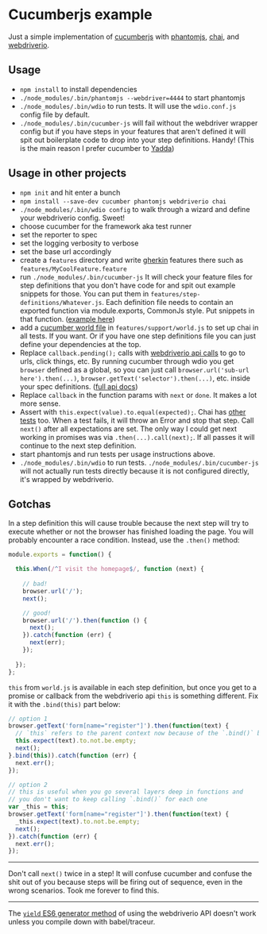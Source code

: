 # Cucumberjs example
Just a simple implementation of
[cucumberjs](https://github.com/cucumber/cucumber-js) with
[phantomjs](http://phantomjs.org/), [chai](http://chaijs.com), and
[webdriverio](http://webdriver.io).

## Usage
* `npm install` to install dependencies
* `./node_modules/.bin/phantomjs --webdriver=4444` to start phantomjs
* `./node_modules/.bin/wdio` to run tests. It will use the `wdio.conf.js` config file by default.
* `./node_modules/.bin/cucumber-js` will fail without the webdriver wrapper config but if you have steps in your features that aren't defined it will spit out boilerplate code to drop into your step definitions. Handy! (This is the main reason I prefer cucumber to [Yadda](https://github.com/acuminous/yadda))

## Usage in other projects
* `npm init` and hit enter a bunch
* `npm install --save-dev cucumber phantomjs webdriverio chai`
* `./node_modules/.bin/wdio config` to walk through a wizard and define your
  webdriverio config. Sweet!
 * choose cucumber for the framework aka test runner
 * set the reporter to spec
 * set the logging verbosity to verbose
 * set the base url accordingly
* create a `features` directory and write
  [gherkin](http://docs.behat.org/en/latest/guides/1.gherkin.html) features
  there such as `features/MyCoolFeature.feature`
* run `./node_modules/.bin/cucumber-js` It will check your feature files for step definitions that you don't have code for and   spit out example snippets for those. You can put them in
  `features/step-definitions/Whatever.js`. Each definition file needs to contain
  an exported function via module.exports, CommonJs style. Put snippets in that
  function. ([example
  here](https://github.com/mikedfunk/cucumberjs-example/blob/master/features/step-definitions/GoogleTitleTestSpec.js))
* add a [cucumber world
  file](https://github.com/mikedfunk/cucumberjs-example/blob/master/features/support/world.js)
  in `features/support/world.js` to set up chai in all tests. If you want. Or if you have one step definitions file you can      just define your dependencies at the top.
* Replace  `callback.pending();` calls with [webdriverio
  api calls](http://webdriver.io/api.html) to go to urls, click things, etc. By running cucumber through wdio
  you get `browser` defined as a global, so you can just call
  `browser.url('sub-url here').then(...)`,
  `browser.getText('selector').then(...)`, etc. inside your spec definitions. ([full api docs](http://webdriver.io/api.html))
* Replace `callback` in the function params with `next` or `done`. It makes a lot more
  sense.
* Assert with `this.expect(value).to.equal(expected);`. Chai has [other
  tests](http://chaijs.com/api/) too. When a test fails, it will throw an Error
  and stop that step. Call `next()` after all expectations are set. The only
  way I could get next working in promises was via `.then(...).call(next);`. If
  all passes it will continue to the next step definition.
* start phantomjs and run tests per usage instructions above.
* `./node_modules/.bin/wdio` to run tests. `./node_modules/.bin/cucumber-js` will not actually run tests directly because it is
  not configured directly, it's wrapped by webdriverio.

## Gotchas
In a step definition this will cause trouble because the next step will try to
execute whether or not the browser has finished loading the page. You will
probably encounter a race condition. Instead, use the `.then()` method:

```javascript
module.exports = function() {

  this.When(/^I visit the homepage$/, function (next) {
  
    // bad!
    browser.url('/');
    next();

    // good!
    browser.url('/').then(function () {
      next();
    }).catch(function (err) {
      next(err);
    });
    
  });
};
```

`this` from `world.js` is available in each step definition, but once you get
to a promise or callback from the webdriverio api `this` is something different.
Fix it with the `.bind(this)` part below:
```javascript
// option 1
browser.getText('form[name="register"]').then(function(text) {
  // `this` refers to the parent context now because of the `.bind()` below
  this.expect(text).to.not.be.empty;
  next();
}.bind(this)).catch(function (err) {
  next.err();
});

// option 2
// this is useful when you go several layers deep in functions and
// you don't want to keep calling `.bind()` for each one
var _this = this;
browser.getText('form[name="register"]').then(function(text) {
  _this.expect(text).to.not.be.empty;
  next();
}).catch(function (err) {
  next.err();
});
```

---------------------------------------

Don't call `next()` twice in a step! It will confuse cucumber and confuse the shit out of you because steps will be firing out of sequence, even in the wrong scenarios. Took me forever to find this.

---------------------------------------

The [`yield` ES6 generator method](https://github.com/webdriverio/webdriverio/blob/master/examples/runner-specs/jasmine.spec.js) of using the webdriverio API doesn't work unless you compile down with babel/traceur.
